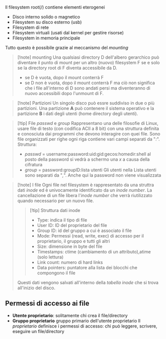 Il filesystem root(/) contiene elementi eterogenei
- Disco interno solido o magnetico
- Filesystem su disco esterno (usb)
- Filesystem di rete
- Filesystem virtuali (usati dal kernel per gestire risorse)
- Filesystem in memoria principale

Tutto questo è possibile grazie al meccanismo del *mounting*

>[!note] mounting
>Una qualsiasi directory D dell'albero gerarchico può diventare il punto di mount per un altro (nuovo) filesystem F se e solo se la directory root di F diventa accessibile da D.
>- se D è vuota, dopo il mount conterrà F
>- se D non è vuota, dopo il mount conterrà F ma ciò non significa che i file all'interno di D sono andati persi ma diventeranno di nuovo accessibili dopo l'unmount di F.

>[!note] Partizioni
>Un singolo disco può essre suddiviso in due o più partizioni. Una partizione **A** può contenere il sistema operativo e la partizione **B** i dati degli utenti (home directory degli utenti).

>[!tip] File *passwd* e *group*
>Rappresentano una delle filosofie di Linux, usare file di testo (con codifica ACII a 8 bit) con una struttura definita e conosciuta dai programmi che devono interagire con quei file.
>Sono file organizzati per righe ogni riga contiene vari campi separati da "*:*".
>Struttura:
>- *passwd* = username:password:uid:gid:gecos:homedir:shell
>	al posto della password si vedrà a schermo una *x* a causa della cifratura
>- *group* = password:groupID:lista utenti
>	Gli utenti nella Lista utenti sono separati da "*,*". Anche qui la password non viene visualizzata


>[!note] I file
>Ogni file nel filesystem è rappresentato da una struttra dati *inode* ed è univocamente identificato da un *inode number*.
>La cancellazione di un file libera l'*inode number* che verrà riutilizzato quando necessario per un nuovo file.
>>[!tip] Struttura dati inode
>>- Type: indica il tipo di file
>>- User ID: ID del proprietario del file
>>- Group ID: id del gruppo a cui è associato il file
>>- Mode: Permessi (read, write, exec) di accesso per il proprietario, il gruppo e tutti gli altri
>>- Size: dimensione in byte del file
>>- Timestamps: ctime (cambiamento di un attributo),atime (solo lettura)
>>- Link count: numero di hard links
>>- Data pointers: puntatore alla lista dei blocchi che compongono il file
>
>Questi dati vengono salvati all'interno della *tabella inode* che si trova all'inizio del disco.

## Permessi di accesso ai file

- **Utente proprietario**: solitamente chi crea il file/directory
- **Gruppo proprietario** gruppo primario dell'utente proprietario
Il *proprietario* definisce i permessi di accesso: chi può leggere, scrivere, eseguire un file/directory


